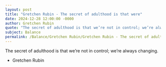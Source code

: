 ```yaml
---
layout: post
title: "Gretchen Rubin - The secret of adulthood is that were"
date: 2024-12-28 12:00:00 -0000
author: Gretchen Rubin
quote: "The secret of adulthood is that we’re not in control; we’re always changing."
subject: Balance
permalink: /Balance/Gretchen Rubin/Gretchen Rubin - The secret of adulthood is that were
---
```


The secret of adulthood is that we’re not in control; we’re always changing.

- Gretchen Rubin
